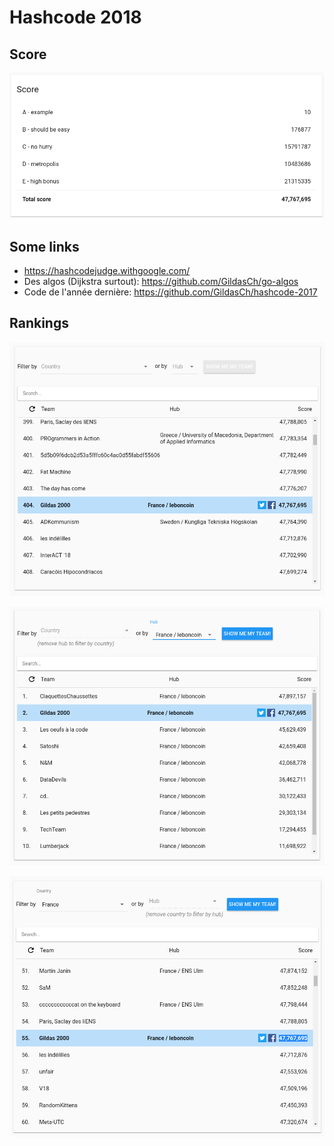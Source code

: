 # Hashcode 2018

## Score

![score](score.png)

## Some links

- https://hashcodejudge.withgoogle.com/
- Des algos (Dijkstra surtout): https://github.com/GildasCh/go-algos
- Code de l'année dernière: https://github.com/GildasCh/hashcode-2017

## Rankings

![Global](global-position.png)

![Hub](hub-position.png)

![France](france-position.png)
